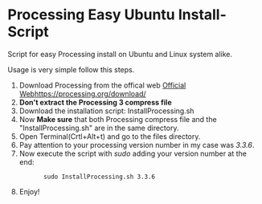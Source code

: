 # Processing Easy Ubuntu Install-Script
Script for easy Processing install on Ubuntu and Linux system alike.

Usage is very simple follow this steps.

1. Download Processing from the offical web [Official Web](https://processing.org/download/)https://processing.org/download/
3. **Don't extract the Processing 3 compress file**
2. Download the installation script: InstallProcessing.sh
4. Now **Make sure** that both Processing compress file and the "InstallProcessing.sh" are in the same directory.
5. Open Terminal(Crtl+Alt+t) and go to the files directory.
6. Pay attention to your processing version number in my case was *3.3.6*.
7. Now execute the script with *sudo* adding your version number at the end:
```
          sudo InstallProcessing.sh 3.3.6
```
8. Enjoy!
